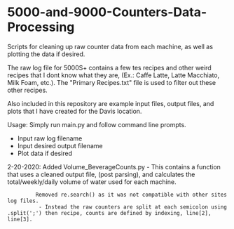 # 5000-and-9000-Counters-Data-Processing
Scripts for cleaning up raw counter data from each machine, as well as plotting the data if desired.


The raw log file for 5000S+ contains a few tes recipes and other weird recipes that I dont know what they are, (Ex.: Caffe Latte, Latte Macchiato, Milk Foam, etc.).  The "Primary Recipes.txt" file is used to filter out these other recipes. 

Also included in this repository are example input files, output files, and plots that I have created for the Davis location.


Usage: Simply run main.py and follow command line prompts.
  - Input raw log filename
  - Input desired output filename
  - Plot data if desired




2-20-2020:  Added Volume_BeverageCounts.py
              - This contains a function that uses a cleaned output file, (post parsing), and calculates the total/weekly/daily volume of water used for each machine.
              
             Removed re.search() as it was not compatible with other sites log files.
              - Instead the raw counters are split at each semicolon using .split(';') then recipe, counts are defined by indexing, line[2], line[3].
